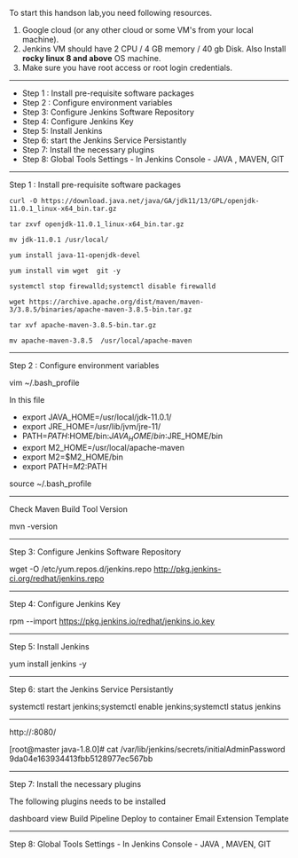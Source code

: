 To start this handson lab,you need following resources.

1. Google cloud (or any other cloud or some VM's from your local machine).
2. Jenkins VM should have 2 CPU / 4 GB memory / 40 gb Disk. Also Install **rocky linux 8 and above** OS machine.
3. Make sure you have root access or root login credentials.

*******************************************************************************************************************
- Step 1 : Install pre-requisite software packages
- Step 2 : Configure environment variables
- Step 3: Configure Jenkins Software Repository
- Step 4: Configure Jenkins Key
- Step 5: Install Jenkins
- Step 6: start the Jenkins Service Persistantly
- Step 7: Install the necessary plugins
- Step 8: Global Tools Settings - In Jenkins Console - JAVA , MAVEN, GIT
*******************************************************************************************************************
Step 1 : Install pre-requisite software packages

```
curl -O https://download.java.net/java/GA/jdk11/13/GPL/openjdk-11.0.1_linux-x64_bin.tar.gz
```

```
tar zxvf openjdk-11.0.1_linux-x64_bin.tar.gz
```

```
mv jdk-11.0.1 /usr/local/
```

```
yum install java-11-openjdk-devel
```

```
yum install vim wget  git -y
```

```
systemctl stop firewalld;systemctl disable firewalld
```

```
wget https://archive.apache.org/dist/maven/maven-3/3.8.5/binaries/apache-maven-3.8.5-bin.tar.gz
```


```
tar xvf apache-maven-3.8.5-bin.tar.gz
```

```
mv apache-maven-3.8.5  /usr/local/apache-maven
```

*******************************************************************************************************************
Step 2 : Configure environment variables

vim ~/.bash_profile

In this file



- export JAVA_HOME=/usr/local/jdk-11.0.1/
- export JRE_HOME=/usr/lib/jvm/jre-11/
- PATH=$PATH:$HOME/bin:$JAVA_HOME/bin:$JRE_HOME/bin
- export M2_HOME=/usr/local/apache-maven
- export M2=$M2_HOME/bin
- export PATH=$M2:$PATH


source ~/.bash_profile
*******************************************************************************************************************

Check Maven Build Tool Version

mvn -version


*******************************************************************************************************************
Step 3: Configure Jenkins Software Repository


wget -O /etc/yum.repos.d/jenkins.repo http://pkg.jenkins-ci.org/redhat/jenkins.repo

*******************************************************************************************************************
Step 4: Configure Jenkins Key


rpm --import https://pkg.jenkins.io/redhat/jenkins.io.key
*******************************************************************************************************************
Step 5: Install Jenkins


yum install jenkins -y

*******************************************************************************************************************
Step 6: start the Jenkins Service Persistantly


systemctl restart jenkins;systemctl enable jenkins;systemctl status jenkins
*******************************************************************************************************************


http://<jenkins Server IP >:8080/

[root@master java-1.8.0]# cat /var/lib/jenkins/secrets/initialAdminPassword
9da04e163934413fbb5128977ec567bb

*******************************************************************************************************************

Step 7: Install the necessary plugins

The following plugins needs to be installed

dashboard view
Build Pipeline
Deploy to container
Email Extension Template
*******************************************************************************************************************
Step 8: Global Tools Settings - In Jenkins Console - JAVA , MAVEN, GIT
